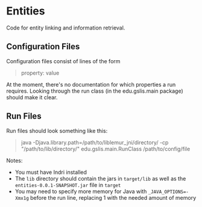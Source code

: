 Entities
========

Code for entity linking and information retrieval.

Configuration Files
-------------------

Configuration files consist of lines of the form

> property: value

At the moment, there's no documentation for which properties a run requires. Looking through the run class (in the edu.gslis.main package) should make it clear.

Run Files
---------

Run files should look something like this:

> java -Djava.library.path=/path/to/liblemur_jni/directory/ -cp "/path/to/lib/directory/" edu.gslis.main.RunClass /path/to/config/file

Notes:
- You must have Indri installed
- The `lib` directory should contain the jars in `target/lib` as well as the `entities-0.0.1-SNAPSHOT.jar` file in `target`
- You may need to specify more memory for Java with `_JAVA_OPTIONS=-Xmx1g` before the run line, replacing 1 with the needed amount of memory
